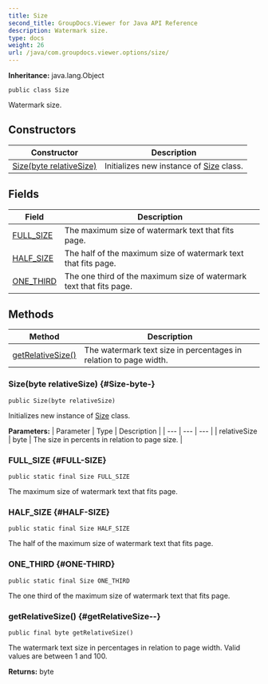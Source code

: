 ```yaml
---
title: Size
second_title: GroupDocs.Viewer for Java API Reference
description: Watermark size.
type: docs
weight: 26
url: /java/com.groupdocs.viewer.options/size/
---
```

**Inheritance:**
java.lang.Object
```
public class Size
```

Watermark size.
## Constructors

| Constructor | Description |
| --- | --- |
| [Size(byte relativeSize)](#Size-byte-) | Initializes new instance of [Size](../../com.groupdocs.viewer.options/size) class. |
## Fields

| Field | Description |
| --- | --- |
| [FULL_SIZE](#FULL-SIZE) | The maximum size of watermark text that fits page. |
| [HALF_SIZE](#HALF-SIZE) | The half of the maximum size of watermark text that fits page. |
| [ONE_THIRD](#ONE-THIRD) | The one third of the maximum size of watermark text that fits page. |
## Methods

| Method | Description |
| --- | --- |
| [getRelativeSize()](#getRelativeSize--) | The watermark text size in percentages in relation to page width. |
### Size(byte relativeSize) {#Size-byte-}
```
public Size(byte relativeSize)
```


Initializes new instance of [Size](../../com.groupdocs.viewer.options/size) class.

**Parameters:**
| Parameter | Type | Description |
| --- | --- | --- |
| relativeSize | byte | The size in percents in relation to page size. |

### FULL_SIZE {#FULL-SIZE}
```
public static final Size FULL_SIZE
```


The maximum size of watermark text that fits page.

### HALF_SIZE {#HALF-SIZE}
```
public static final Size HALF_SIZE
```


The half of the maximum size of watermark text that fits page.

### ONE_THIRD {#ONE-THIRD}
```
public static final Size ONE_THIRD
```


The one third of the maximum size of watermark text that fits page.

### getRelativeSize() {#getRelativeSize--}
```
public final byte getRelativeSize()
```


The watermark text size in percentages in relation to page width. Valid values are between 1 and 100.

**Returns:**
byte
